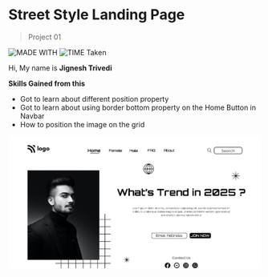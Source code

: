 # Street Style Landing Page

> Project 01

![MADE WITH](https://img.shields.io/badge/MADE%20WITH-HTML%20%26%20CSS-blue)
![TIME Taken](https://img.shields.io/badge/TIME%20TAKEN-05H%3A30M%3A00S-orange)

Hi, My name is **Jignesh Trivedi**

**Skills Gained from this**
- Got to learn about different position property
- Got to learn about using border bottom property on the Home Button in Navbar
- How to position the image on the grid

![Street-Style-Landing-Page](thumbnail.png)

